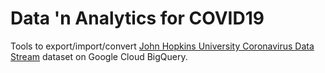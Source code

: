 # Data 'n Analytics for COVID19

Tools to export/import/convert [John Hopkins University Coronavirus Data Stream](https://github.com/CSSEGISandData/COVID-19) dataset on Google Cloud BigQuery.

